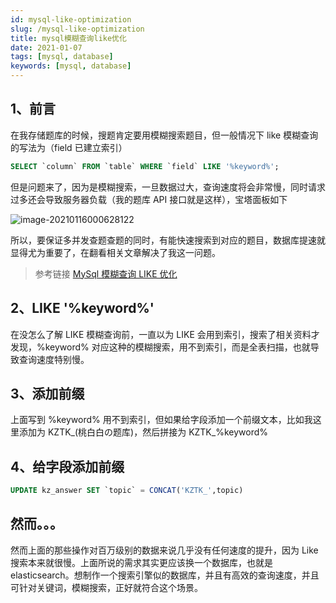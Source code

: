 ```yaml
---
id: mysql-like-optimization
slug: /mysql-like-optimization
title: mysql模糊查询like优化
date: 2021-01-07
tags: [mysql, database]
keywords: [mysql, database]
---
```


## 1、前言

在我存储题库的时候，搜题肯定要用模糊搜索题目，但一般情况下 like 模糊查询的写法为（field 已建立索引）

```sql
SELECT `column` FROM `table` WHERE `field` LIKE '%keyword%';
```

但是问题来了，因为是模糊搜索，一旦数据过大，查询速度将会非常慢，同时请求过多还会导致服务器负载（我的题库 API 接口就是这样），宝塔面板如下

![image-20210116000628122](https://img.kuizuo.cn/image-20210116000628122.png)

所以，要保证多并发查题查题的同时，有能快速搜索到对应的题目，数据库提速就显得尤为重要了，在翻看相关文章解决了我这一问题。

> 参考链接 [MySql 模糊查询 LIKE 优化](https://www.imooc.com/article/300874)

## 2、LIKE '%keyword%'

在没怎么了解 LIKE 模糊查询前，一直以为 LIKE 会用到索引，搜索了相关资料才发现，%keyword% 对应这种的模糊搜索，用不到索引，而是全表扫描，也就导致查询速度特别慢。

## 3、添加前缀

上面写到 %keyword% 用不到索引，但如果给字段添加一个前缀文本，比如我这里添加为 KZTK\_(桃白白の题库)，然后拼接为 KZTK\_%keyword%

## 4、给字段添加前缀

```sql
UPDATE kz_answer SET `topic` = CONCAT('KZTK_',topic)
```

## 然而。。。

然而上面的那些操作对百万级别的数据来说几乎没有任何速度的提升，因为 Like 搜索本来就很慢。上面所说的需求其实更应该换一个数据库，也就是 elasticsearch。想制作一个搜索引擎似的数据库，并且有高效的查询速度，并且可针对关键词，模糊搜索，正好就符合这个场景。
